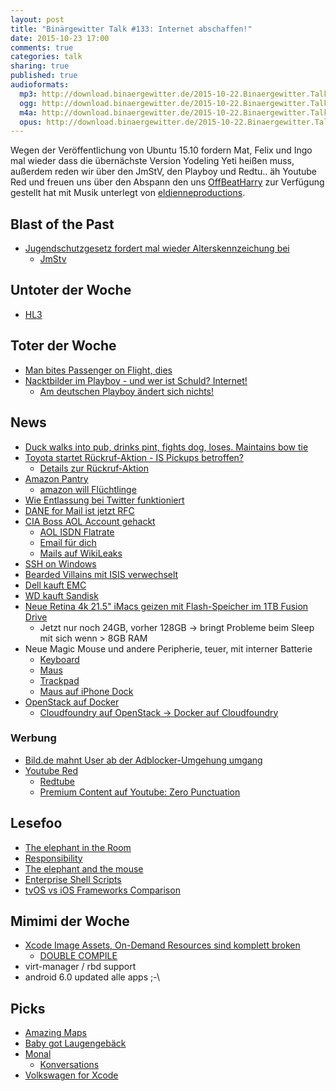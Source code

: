```yaml
---
layout: post
title: "Binärgewitter Talk #133: Internet abschaffen!"
date: 2015-10-23 17:00
comments: true
categories: talk
sharing: true
published: true
audioformats:
  mp3: http://download.binaergewitter.de/2015-10-22.Binaergewitter.Talk.133.mp3
  ogg: http://download.binaergewitter.de/2015-10-22.Binaergewitter.Talk.133.ogg
  m4a: http://download.binaergewitter.de/2015-10-22.Binaergewitter.Talk.133.m4a
  opus: http://download.binaergewitter.de/2015-10-22.Binaergewitter.Talk.133.opus
---
```

Wegen der Veröffentlichung von Ubuntu 15.10 fordern Mat, Felix und Ingo mal wieder dass die übernächste Version Yodeling Yeti heißen muss, außerdem reden wir über den JmStV, den Playboy und Redtu.. äh Youtube Red und freuen uns über den Abspann den uns [OffBeatHarry](https://soundcloud.com/offbeatharry ) zur Verfügung gestellt hat mit Musik unterlegt von [eldienneproductions](https://soundcloud.com/eldienneproductions ).

## Blast of the Past
- [Jugendschutzgesetz fordert mal wieder Alterskennzeichung bei]( http://www.gulli.com/news/26687-neues-jugendschutzgesetz-sieht-alterskennzeichnung-fuer-websites-vor-2015-10-22 )
    * [JmStv]( https://de.wikipedia.org/wiki/Jugendmedienschutz-Staatsvertrag )


## Untoter der Woche
- [HL3]( http://arstechnica.com/gaming/2015/10/half-life-3-totally-absolutely-confirmed-by-hidden-dota-2-update-file/ )

## Toter der Woche
- [Man bites Passenger on Flight, dies]( http://www.foxnews.com/travel/2015/10/19/brazilian-man-bites-passenger-on-irish-aircraft-collapses-and-dies-woman/ )
- [Nacktbilder im Playboy - und wer ist Schuld? Internet!]( http://www.nytimes.com/2015/10/13/business/media/nudes-are-old-news-at-playboy.html )
  * [Am deutschen Playboy ändert sich nichts!]( http://www.playboy.de/lifestyle/stellungnahme-von-playboy-chefredakteur-florian-boitin )

## News
- [Duck walks into pub, drinks pint, fights dog, loses. Maintains bow tie]( http://www.cheddarvalleygazette.co.uk/Duck-walks-pub-drinks-pint-fights-dog-loses/story-27972766-detail/story.html#1 )
- [Toyota startet Rückruf-Aktion - IS Pickups betroffen?]( https://twitter.com/extra3/status/656755629177053184 )
    * [Details zur Rückruf-Aktion]( http://www.zeit.de/wirtschaft/unternehmen/2015-10/toyota-rueckruf-autos-defekt )
- [Amazon Pantry]( http://www.amazon.de/amazon-pantry/b?ie=UTF8&node=5787992031 )
    * [amazon will Flüchtlinge](http://www.pcwelt.de/news/Amazon-Deutschland-will-Fluechtlinge-einstellen-fuer-das-Weihnachtsgeschaeft-Zeitungsbericht-9828981.html )
- [Wie Entlassung bei Twitter funktioniert]( http://arstechnica.com/business/2015/10/twitter-cuts-336-jobs-so-fast-an-ex-employee-learns-fate-by-no-access-notice/#p3 )
- [DANE for Mail ist jetzt RFC](http://www.heise.de/newsticker/meldung/IETF-verabschiedet-Standard-fuer-die-Absicherung-des-verschluesselten-Mail-Transports-2848049.html )
- [CIA Boss AOL Account gehackt](http://www.theregister.co.uk/2015/10/19/cia_aol_hack/ )
    * [AOL ISDN Flatrate](http://www.heise.de/newsticker/meldung/AOL-ab-August-DSL-und-ISDN-Flatrates-fuer-39-90-DM-Update-40128.html )
    * [Email für dich](http://www.amazon.de/gp/product/B004FHEKPA/ref=as_li_tl?ie=UTF8&camp=1638&creative=19454&creativeASIN=B004FHEKPA&linkCode=as2&tag=trektrip )
  * [Mails auf WikiLeaks]( https://wikileaks.org/cia-emails/ )
- [SSH on Windows]( http://blogs.msdn.com/b/powershell/archive/2015/10/19/openssh-for-windows-update.aspx  )
- [Bearded Villains mit ISIS verwechselt]( http://www.independent.co.uk/news/world/europe/police-called-to-meeting-of-beard-fans-in-sweden-after-passer-by-confuses-them-with-isis-terrorists-a6690711.html )
- [Dell kauft EMC]( http://arstechnica.com/information-technology/2015/10/dell-to-buy-storage-rival-emc-in-a-deal-worth-67-billion/ )
- [WD kauft Sandisk]( http://www.wdc.com/en/company/pressroom/releases/?release=e5f16023-3969-4cd0-bc3b-fe7e35572518 )
- [Neue Retina 4k 21.5" iMacs geizen mit Flash-Speicher im 1TB Fusion Drive]( http://www.apple.com/de/shop/buy-mac/imac?afid=p231%257Ccamref%253A11lrxG&cid=AOS-DE-Aff-PHG&product=MK452D/A&step=config# )
    * Jetzt nur noch 24GB, vorher 128GB -> bringt Probleme beim Sleep mit sich wenn > 8GB RAM
- Neue Magic Mouse und andere Peripherie, teuer, mit interner Batterie
    * [Keyboard]( http://www.apple.com/de/shop/product/MLA22Z/A/magic-keyboard-%E2%80%93-englisch-international )
    * [Maus]( http://www.apple.com/de/shop/product/MLA02/magic-mouse-2 )
    * [Trackpad]( http://www.apple.com/de/shop/product/MJ2R2/magic-trackpad-2 )
    * [Maus auf iPhone Dock]( https://twitter.com/cabel/status/654030946161680384 )
- [OpenStack auf Docker]( http://www.heise.de/open/meldung/Oracle-verpackt-OpenStack-in-Docker-Containern-2851885.html )
  - [Cloudfoundry auf OpenStack -> Docker auf Cloudfoundry]( http://www.heise.de/forum/iX/News-Kommentare/Oracle-verpackt-OpenStack-in-Docker-Containern/Mehr-Rekursion/posting-23836433/show/ )

### Werbung
- [Bild.de mahnt User ab der Adblocker-Umgehung umgang]( http://www.golem.de/news/adblocker-sperre-bild-de-mahnt-youtuber-wegen-erklaervideo-ab-1510-117011.html )
- [Youtube Red]( http://www.heise.de/newsticker/meldung/Abo-Dienst-YouTube-Red-Neues-Kapitel-bei-YouTube-2852323.html )
    * [Redtube]( http://www.redtube.com/ )
    * [Premium Content auf Youtube: Zero Punctuation]( https://www.youtube.com/channel/UCqg5FCR7NrpvlBWMXdt-5Vg )

## Lesefoo
- [The elephant in the Room]( http://samanthabielefeld.com/the-elephant-in-the-room )
- [Responsibility]( http://mattgemmell.com/responsibility/ )
- [The elephant and the mouse]( http://www.analogsenses.com/2015/10/20/the-elephant-and-the-mouse/ )
- [Enterprise Shell Scripts]( https://enterpriseshellscripts.com )
- [tvOS vs iOS Frameworks Comparison]( https://twitter.com/DavidOlesch/status/656126103921160192 )

## Mimimi der Woche
- [Xcode Image Assets, On-Demand Resources sind komplett broken]( https://twitter.com/ranterle/status/656765657954959360 )
  - [DOUBLE COMPILE]( https://www.youtube.com/watch?v=6WxJECOFg8w )
- virt-manager / rbd support
- android 6.0 updated alle apps ;-\

## Picks
- [Amazing Maps](https://twitter.com/Amazing_Maps )
- [Baby got Laugengebäck]( https://www.youtube.com/watch?v=YSAqTdc-Y2g )
- [Monal](http://monal.im/ )
    * [Konversations](https://play.google.com/store/apps/details?id=eu.siacs.conversations )
- [Volkswagen for Xcode]( https://github.com/cezheng/Volkswagen-Xcode )
